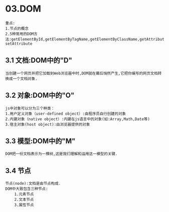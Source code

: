 # 03.DOM

```
重点:
1.节点的概念 
2.5种常用的DOM方法:getElementById,getElementByTagName,getElementByClassName,getAttribute,
setAttribute
```

## 3.1  文档:DOM中的"D"

```
当创建一个网页并把它加载到Web浏览器中时,DOM就在幕后悄然产生,它把你编写的网页文档转换成一个文档对象.
```

## 3.2 对象:DOM中的"O"

```
js中对象可以分为三个种类：
1.用户定义对象（user-defined object）:由程序员自行创建的对象
2.内建对象（native object）:内建在js语言中的对象(如:Array,Math,Date等)
3.宿主对象(host object):由浏览器提供的对象 
```

## 3.3 模型:DOM中的"M"

```
DOM把一份文档表示为一棵树,这是我们理解和运用这一模型的关键.
```

## 3.4 节点

```
节点(node):文档是由节点构成.
DOM中大致包含三种节点:
	1.元素节点
	2.文本节点
	3.属性节点
```

